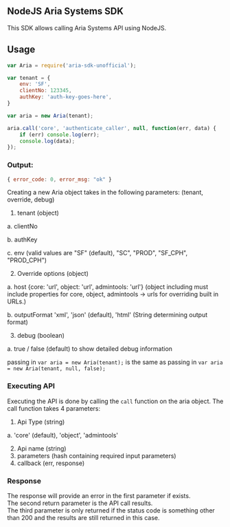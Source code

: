 ## NodeJS Aria Systems SDK
This SDK allows calling Aria Systems API using NodeJS.

## Usage

```javascript
var Aria = require('aria-sdk-unofficial');

var tenant = {
    env: 'SF',
    clientNo: 123345,
    authKey: 'auth-key-goes-here',
}

var aria = new Aria(tenant);

aria.call('core', 'authenticate_caller', null, function(err, data) {
    if (err) console.log(err);
    console.log(data);
});
```
### Output:
```javascript
{ error_code: 0, error_msg: "ok" }
```

Creating a new Aria object takes in the following parameters:
(tenant, override, debug)

1. tenant (object)

  a. clientNo
  
  b. authKey
  
  c. env (valid values are "SF" (default), "SC", "PROD", "SF_CPH", "PROD_CPH")

2. Override options (object)

  a. host {core: 'url', object: 'url', admintools: 'url'} (object including must include properties for core, object, admintools -> urls for overriding built in URLs.) 

  b. outputFormat 'xml', 'json' (default), 'html' (String determining output format)

3. debug (boolean)

  a. true / false (default) to show detailed debug information

passing in `var aria = new Aria(tenant);` is the same as passing in `var aria = new Aria(tenant, null, false);`  

### Executing API

Executing the API is done by calling the `call` function on the aria object.  The call function takes 4 parameters:

1. Api Type (string)

a. 'core' (default), 'object', 'admintools'

2. Api name (string)
3. parameters (hash containing required input parameters)
4. callback (err, response)

### Response
The response will provide an error in the first parameter if exists.  
The second return parameter is the API call results.  
The third parameter is only returned if the status code is something other than 200 and the results are still returned in this case.
